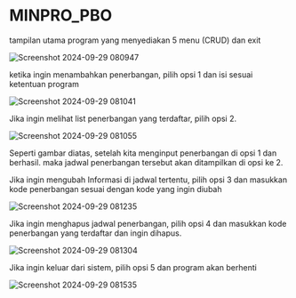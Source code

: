 # MINPRO_PBO

tampilan utama program yang menyediakan 5 menu (CRUD) dan exit

![Screenshot 2024-09-29 080947](https://github.com/user-attachments/assets/c89702b4-b06a-4d28-98b7-adabff7b93ca)


ketika ingin menambahkan penerbangan, pilih opsi 1 dan isi sesuai ketentuan program

![Screenshot 2024-09-29 081041](https://github.com/user-attachments/assets/7971dcd5-8396-40a0-b634-fe7e4aeb11d0)


Jika ingin melihat list penerbangan yang terdaftar, pilih opsi 2.

![Screenshot 2024-09-29 081055](https://github.com/user-attachments/assets/7634d377-9df9-4ca3-9309-7c9fb6473ffb)

Seperti gambar diatas, setelah kita menginput penerbangan di opsi 1 dan berhasil. maka jadwal penerbangan tersebut akan ditampilkan di opsi ke 2.


Jika ingin mengubah Informasi di jadwal tertentu, pilih opsi 3 dan masukkan kode penerbangan sesuai dengan kode yang ingin diubah

![Screenshot 2024-09-29 081235](https://github.com/user-attachments/assets/c4c28e80-6267-4204-8193-c2fc34500d44)



Jika ingin menghapus jadwal penerbangan, pilih opsi 4 dan masukkan kode penerbangan yang terdaftar dan ingin dihapus.

![Screenshot 2024-09-29 081304](https://github.com/user-attachments/assets/4014ce1f-0ab5-4a0d-ba05-8af41eebd92b)


Jika ingin keluar dari sistem, pilih opsi 5 dan program akan berhenti

![Screenshot 2024-09-29 081535](https://github.com/user-attachments/assets/151644ae-13c7-41d1-8540-a9da6fe32274)
